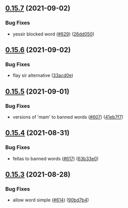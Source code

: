 ## [0.15.7](https://github.com/EddieHubCommunity/EddieBot/compare/v0.15.6...v0.15.7) (2021-09-02)


### Bug Fixes

* yessir blocked word ([#629](https://github.com/EddieHubCommunity/EddieBot/issues/629)) ([26dd050](https://github.com/EddieHubCommunity/EddieBot/commit/26dd050df8bb8c819a09b28f4e9274aed0318e6d))



## [0.15.6](https://github.com/EddieHubCommunity/EddieBot/compare/v0.15.5...v0.15.6) (2021-09-02)


### Bug Fixes

* flay sir alternative ([33acd0e](https://github.com/EddieHubCommunity/EddieBot/commit/33acd0ea8149069b563d3c152a21eb2ee74d1d76))



## [0.15.5](https://github.com/EddieHubCommunity/EddieBot/compare/v0.15.4...v0.15.5) (2021-09-01)


### Bug Fixes

* versions of 'mam' to banned words ([#607](https://github.com/EddieHubCommunity/EddieBot/issues/607)) ([41eb7f7](https://github.com/EddieHubCommunity/EddieBot/commit/41eb7f7bf52f13e829bbe48017f8e647ab9963f2))



## [0.15.4](https://github.com/EddieHubCommunity/EddieBot/compare/v0.15.3...v0.15.4) (2021-08-31)


### Bug Fixes

* fellas to banned words ([#617](https://github.com/EddieHubCommunity/EddieBot/issues/617)) ([63b33e0](https://github.com/EddieHubCommunity/EddieBot/commit/63b33e0ecd962174ddfebc5e44a5c4987e1c27e1))



## [0.15.3](https://github.com/EddieHubCommunity/EddieBot/compare/v0.15.2...v0.15.3) (2021-08-28)


### Bug Fixes

* allow word simple ([#614](https://github.com/EddieHubCommunity/EddieBot/issues/614)) ([90bd7b4](https://github.com/EddieHubCommunity/EddieBot/commit/90bd7b4ec3668ebfb95902b49be355d0e7c11bbf))



